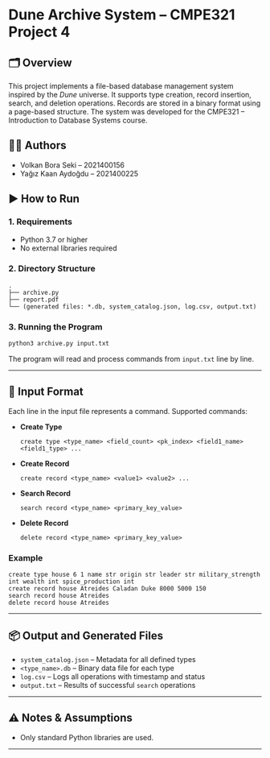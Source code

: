 # Dune Archive System – CMPE321 Project 4

## 🗂️ Overview

This project implements a file-based database management system inspired by the *Dune* universe. It supports type creation, record insertion, search, and deletion operations. Records are stored in a binary format using a page-based structure. The system was developed for the CMPE321 – Introduction to Database Systems course.

## 👨‍💻 Authors

- Volkan Bora Seki – 2021400156  
- Yağız Kaan Aydoğdu – 2021400225

## ▶️ How to Run

### 1. Requirements

- Python 3.7 or higher  
- No external libraries required

### 2. Directory Structure

```
.
├── archive.py
├── report.pdf
└── (generated files: *.db, system_catalog.json, log.csv, output.txt)
```

### 3. Running the Program

```bash
python3 archive.py input.txt
```

The program will read and process commands from `input.txt` line by line.

---

## 📝 Input Format

Each line in the input file represents a command. Supported commands:

- **Create Type**
  ```
  create type <type_name> <field_count> <pk_index> <field1_name> <field1_type> ...
  ```

- **Create Record**
  ```
  create record <type_name> <value1> <value2> ...
  ```

- **Search Record**
  ```
  search record <type_name> <primary_key_value>
  ```

- **Delete Record**
  ```
  delete record <type_name> <primary_key_value>
  ```

### Example

```text
create type house 6 1 name str origin str leader str military_strength int wealth int spice_production int
create record house Atreides Caladan Duke 8000 5000 150
search record house Atreides
delete record house Atreides
```

---

## 📦 Output and Generated Files

- `system_catalog.json` – Metadata for all defined types
- `<type_name>.db` – Binary data file for each type
- `log.csv` – Logs all operations with timestamp and status
- `output.txt` – Results of successful `search` operations


---

## ⚠️ Notes & Assumptions

- Only standard Python libraries are used.

---
